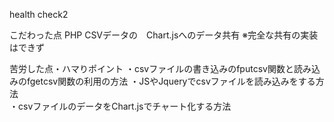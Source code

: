 health check2
  
こだわった点
PHP CSVデータの　Chart.jsへのデータ共有
※完全な共有の実装はできず

苦労した点・ハマりポイント
・csvファイルの書き込みのfputcsv関数と読み込みのfgetcsv関数の利用の方法
・JSやJqueryでcsvファイルを読み込みをする方法  
・csvファイルのデータをChart.jsでチャート化する方法

